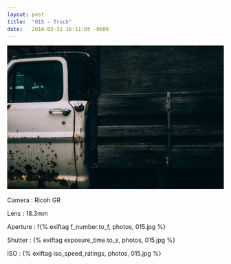 ```yaml
---
layout: post
title:  "015 - Truck"
date:   2016-03-31 16:11:05 -0600
---
```


![015 - Truck](/photos/015.jpg)

Camera
: Ricoh GR

Lens
: 18.3mm

Aperture
: f{% exiftag f_number.to_f, photos, 015.jpg %}

Shutter
: {% exiftag exposure_time.to_s, photos, 015.jpg %}

ISO
: {% exiftag iso_speed_ratings, photos, 015.jpg %}

